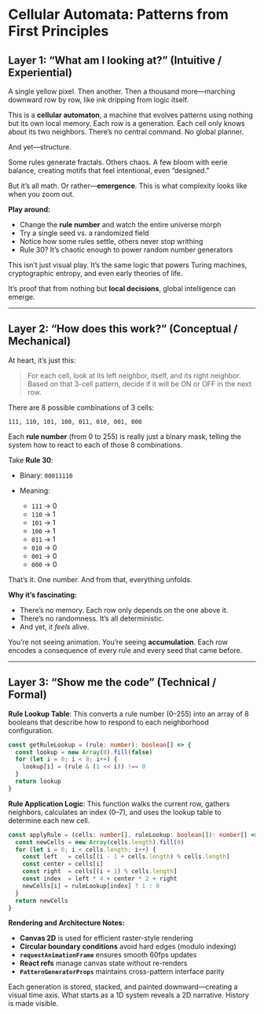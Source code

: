 # Cellular Automata: Patterns from First Principles

## Layer 1: “What am I looking at?” (Intuitive / Experiential)

A single yellow pixel. Then another. Then a thousand more—marching downward row by row, like ink dripping from logic itself.

This is a **cellular automaton**, a machine that evolves patterns using nothing but its own local memory. Each row is a generation. Each cell only knows about its two neighbors. There’s no central command. No global planner.

And yet—structure.

Some rules generate fractals. Others chaos. A few bloom with eerie balance, creating motifs that feel intentional, even “designed.”

But it’s all math. Or rather—**emergence**.
This is what complexity looks like when you zoom out.

**Play around:**

* Change the **rule number** and watch the entire universe morph
* Try a single seed vs. a randomized field
* Notice how some rules settle, others never stop writhing
* Rule 30? It’s chaotic enough to power random number generators

This isn’t just visual play. It’s the same logic that powers Turing machines, cryptographic entropy, and even early theories of life.

It’s proof that from nothing but **local decisions**, global intelligence can emerge.

---

## Layer 2: “How does this work?” (Conceptual / Mechanical)

At heart, it’s just this:

> For each cell, look at its left neighbor, itself, and its right neighbor.
> Based on that 3-cell pattern, decide if it will be ON or OFF in the next row.

There are 8 possible combinations of 3 cells:

```
111, 110, 101, 100, 011, 010, 001, 000
```

Each **rule number** (from 0 to 255) is really just a binary mask, telling the system how to react to each of those 8 combinations.

Take **Rule 30**:

* Binary: `00011110`
* Meaning:

  * `111` → 0
  * `110` → 1
  * `101` → 1
  * `100` → 1
  * `011` → 1
  * `010` → 0
  * `001` → 0
  * `000` → 0

That’s it. One number. And from that, everything unfolds.

**Why it’s fascinating:**

* There’s no memory. Each row only depends on the one above it.
* There’s no randomness. It’s all deterministic.
* And yet, it *feels* alive.

You’re not seeing animation. You’re seeing **accumulation**. Each row encodes a consequence of every rule and every seed that came before.

---

## Layer 3: “Show me the code” (Technical / Formal)

**Rule Lookup Table**:
This converts a rule number (0–255) into an array of 8 booleans that describe how to respond to each neighborhood configuration.

```ts
const getRuleLookup = (rule: number): boolean[] => {
  const lookup = new Array(8).fill(false)
  for (let i = 0; i < 8; i++) {
    lookup[i] = (rule & (1 << i)) !== 0
  }
  return lookup
}
```

**Rule Application Logic**:
This function walks the current row, gathers neighbors, calculates an index (0–7), and uses the lookup table to determine each new cell.

```ts
const applyRule = (cells: number[], ruleLookup: boolean[]): number[] => {
  const newCells = new Array(cells.length).fill(0)
  for (let i = 0; i < cells.length; i++) {
    const left   = cells[(i - 1 + cells.length) % cells.length]
    const center = cells[i]
    const right  = cells[(i + 1) % cells.length]
    const index  = left * 4 + center * 2 + right
    newCells[i] = ruleLookup[index] ? 1 : 0
  }
  return newCells
}
```

**Rendering and Architecture Notes:**

* **Canvas 2D** is used for efficient raster-style rendering
* **Circular boundary conditions** avoid hard edges (modulo indexing)
* **`requestAnimationFrame`** ensures smooth 60fps updates
* **React refs** manage canvas state without re-renders
* **`PatternGeneratorProps`** maintains cross-pattern interface parity

Each generation is stored, stacked, and painted downward—creating a visual time axis. What starts as a 1D system reveals a 2D narrative. History is made visible.
